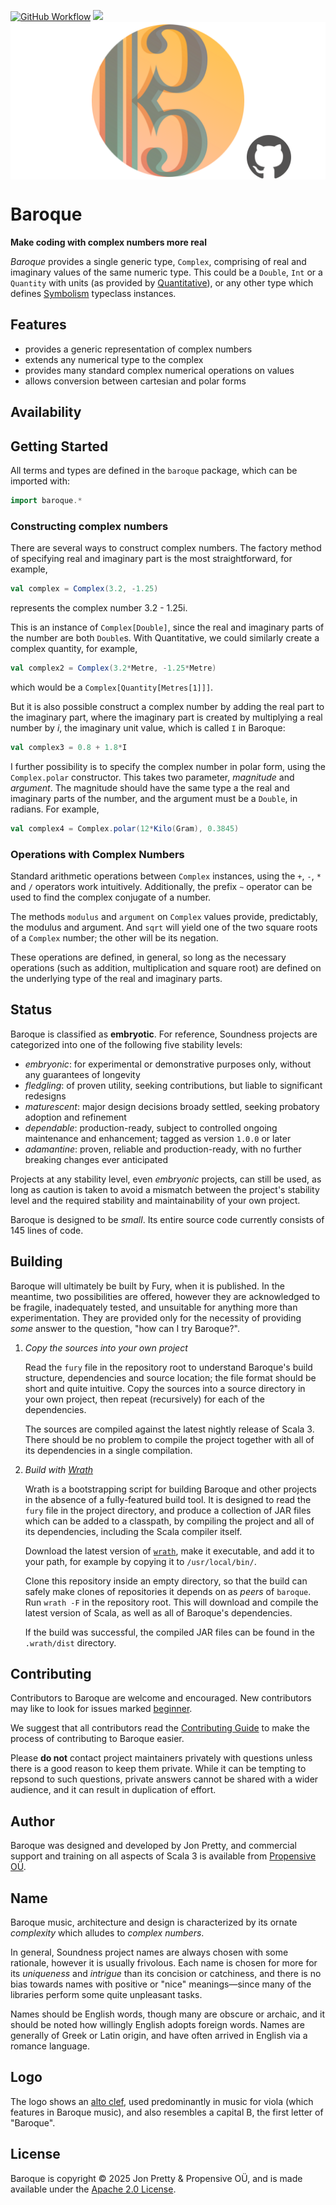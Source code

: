 [<img alt="GitHub Workflow" src="https://img.shields.io/github/actions/workflow/status/propensive/baroque/main.yml?style=for-the-badge" height="24">](https://github.com/propensive/baroque/actions)
[<img src="https://img.shields.io/discord/633198088311537684?color=8899f7&label=DISCORD&style=for-the-badge" height="24">](https://discord.com/invite/MBUrkTgMnA)
<img src="/doc/images/github.png" valign="middle">

# Baroque

__Make coding with complex numbers more real__

_Baroque_ provides a single generic type, `Complex`, comprising of real and
imaginary values of the same numeric type. This could be a `Double`, `Int` or a
`Quantity` with units (as provided by
[Quantitative](https://github.com/propensive/quantitative/)), or any other type
which defines [Symbolism](https://github.com/propensive/symbolism) typeclass
instances.

## Features

- provides a generic representation of complex numbers
- extends any numerical type to the complex
- provides many standard complex numerical operations on values
- allows conversion between cartesian and polar forms


## Availability







## Getting Started

All terms and types are defined in the `baroque` package, which can be imported
with:
```scala
import baroque.*
```

### Constructing complex numbers

There are several ways to construct complex numbers. The factory method of
specifying real and imaginary part is the most straightforward, for example,
```scala
val complex = Complex(3.2, -1.25)
```
represents the complex number 3.2 - 1.25i.

This is an instance of `Complex[Double]`, since the real and imaginary parts of
the number are both `Double`s. With Quantitative, we could similarly create a
complex quantity, for example,
```scala
val complex2 = Complex(3.2*Metre, -1.25*Metre)
```
which would be a `Complex[Quantity[Metres[1]]]`.

But it is also possible construct a complex number by adding the real part to
the imaginary part, where the imaginary part is created by multiplying a real
number by _i_, the imaginary unit value, which is called `I` in Baroque:
```scala
val complex3 = 0.8 + 1.8*I
```

I further possibility is to specify the complex number in polar form, using the
`Complex.polar` constructor. This takes two parameter, _magnitude_ and
_argument_. The magnitude should have the same type a the real and imaginary
parts of the number, and the argument must be a `Double`, in radians. For
example,
```scala
val complex4 = Complex.polar(12*Kilo(Gram), 0.3845)
```

### Operations with Complex Numbers

Standard arithmetic operations between `Complex` instances, using the `+`, `-`,
`*` and `/` operators work intuitively. Additionally, the prefix `~` operator
can be used to find the complex conjugate of a number.

The methods `modulus` and `argument` on `Complex` values provide, predictably,
the modulus and argument. And `sqrt` will yield one of the two square roots of
a `Complex` number; the other will be its negation.

These operations are defined, in general, so long as the necessary operations
(such as addition, multiplication and square root) are defined on the
underlying type of the real and imaginary parts.




## Status

Baroque is classified as __embryotic__. For reference, Soundness projects are
categorized into one of the following five stability levels:

- _embryonic_: for experimental or demonstrative purposes only, without any guarantees of longevity
- _fledgling_: of proven utility, seeking contributions, but liable to significant redesigns
- _maturescent_: major design decisions broady settled, seeking probatory adoption and refinement
- _dependable_: production-ready, subject to controlled ongoing maintenance and enhancement; tagged as version `1.0.0` or later
- _adamantine_: proven, reliable and production-ready, with no further breaking changes ever anticipated

Projects at any stability level, even _embryonic_ projects, can still be used,
as long as caution is taken to avoid a mismatch between the project's stability
level and the required stability and maintainability of your own project.

Baroque is designed to be _small_. Its entire source code currently consists
of 145 lines of code.

## Building

Baroque will ultimately be built by Fury, when it is published. In the
meantime, two possibilities are offered, however they are acknowledged to be
fragile, inadequately tested, and unsuitable for anything more than
experimentation. They are provided only for the necessity of providing _some_
answer to the question, "how can I try Baroque?".

1. *Copy the sources into your own project*
   
   Read the `fury` file in the repository root to understand Baroque's build
   structure, dependencies and source location; the file format should be short
   and quite intuitive. Copy the sources into a source directory in your own
   project, then repeat (recursively) for each of the dependencies.

   The sources are compiled against the latest nightly release of Scala 3.
   There should be no problem to compile the project together with all of its
   dependencies in a single compilation.

2. *Build with [Wrath](https://github.com/propensive/wrath/)*

   Wrath is a bootstrapping script for building Baroque and other projects in
   the absence of a fully-featured build tool. It is designed to read the `fury`
   file in the project directory, and produce a collection of JAR files which can
   be added to a classpath, by compiling the project and all of its dependencies,
   including the Scala compiler itself.
   
   Download the latest version of
   [`wrath`](https://github.com/propensive/wrath/releases/latest), make it
   executable, and add it to your path, for example by copying it to
   `/usr/local/bin/`.

   Clone this repository inside an empty directory, so that the build can
   safely make clones of repositories it depends on as _peers_ of `baroque`.
   Run `wrath -F` in the repository root. This will download and compile the
   latest version of Scala, as well as all of Baroque's dependencies.

   If the build was successful, the compiled JAR files can be found in the
   `.wrath/dist` directory.

## Contributing

Contributors to Baroque are welcome and encouraged. New contributors may like
to look for issues marked
[beginner](https://github.com/propensive/baroque/labels/beginner).

We suggest that all contributors read the [Contributing
Guide](/contributing.md) to make the process of contributing to Baroque
easier.

Please __do not__ contact project maintainers privately with questions unless
there is a good reason to keep them private. While it can be tempting to
repsond to such questions, private answers cannot be shared with a wider
audience, and it can result in duplication of effort.

## Author

Baroque was designed and developed by Jon Pretty, and commercial support and
training on all aspects of Scala 3 is available from [Propensive
O&Uuml;](https://propensive.com/).



## Name

Baroque music, architecture and design is characterized by its ornate _complexity_ which alludes to _complex numbers_.

In general, Soundness project names are always chosen with some rationale,
however it is usually frivolous. Each name is chosen for more for its
_uniqueness_ and _intrigue_ than its concision or catchiness, and there is no
bias towards names with positive or "nice" meanings—since many of the libraries
perform some quite unpleasant tasks.

Names should be English words, though many are obscure or archaic, and it
should be noted how willingly English adopts foreign words. Names are generally
of Greek or Latin origin, and have often arrived in English via a romance
language.

## Logo

The logo shows an [alto clef](https://en.wikipedia.org/wiki/Clef), used
predominantly in music for viola (which features in Baroque music), and also
resembles a capital B, the first letter of "Baroque".

## License

Baroque is copyright &copy; 2025 Jon Pretty & Propensive O&Uuml;, and
is made available under the [Apache 2.0 License](/license.md).


